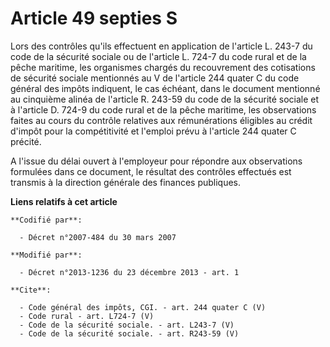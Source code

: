 # Article 49 septies S

Lors des contrôles qu'ils effectuent en application de l'article L. 243-7 du code de la sécurité sociale ou de l'article L.
724-7 du code rural et de la pêche maritime, les organismes chargés du recouvrement des cotisations de sécurité sociale
mentionnés au V de l'article 244 quater C du code général des impôts indiquent, le cas échéant, dans le document mentionné au
cinquième alinéa de l'article R. 243-59 du code de la sécurité sociale et à l'article D. 724-9 du code rural et de la pêche
maritime, les observations faites au cours du contrôle relatives aux rémunérations éligibles au crédit d'impôt pour la
compétitivité et l'emploi prévu à l'article 244 quater C précité. 

A l'issue du délai ouvert à l'employeur pour répondre aux observations formulées dans ce document, le résultat des contrôles
effectués est transmis à la direction générale des finances publiques.

**Liens relatifs à cet article**

	**Codifié par**:

	  - Décret n°2007-484 du 30 mars 2007

	**Modifié par**:

	  - Décret n°2013-1236 du 23 décembre 2013 - art. 1

	**Cite**:

	  - Code général des impôts, CGI. - art. 244 quater C (V)
	  - Code rural - art. L724-7 (V)
	  - Code de la sécurité sociale. - art. L243-7 (V)
	  - Code de la sécurité sociale. - art. R243-59 (V)
